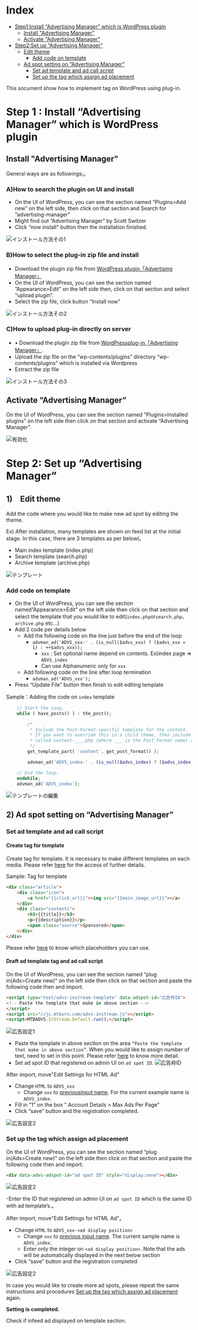 # Index
- [Step1:Install “Advertising Manager” which is WordPress plugin](#install)
  - [Install "Advertising Manager"](#install1)
  - [Activate "Advertising Manager"](#install2)
- [Step2:Set up “Advertising Manager”](#setup)
  - [Edit theme](#setup1)
    - [Add code on template](#setup1-1)
  - [Ad spot setting on “Advertising Manager”](#setup2)
    - [Set ad template and ad call script](#setup2-1)
    - [Set up the tag which assign ad placement](#setup2-2)


This socument show how to implement tag on WordPress using plug-in.


<a name="install"></a>
# Step 1 : Install “Advertising Manager” which is WordPress plugin

<a name="install1"></a>
## Install "Advertising Manager"

General ways are as followings;。

### A)How to search the plugin on UI and install

- On the UI of WordPress, you can see the section named “Plugins>Add new” on the left side, then click on that section and Search for ”advertising-manager”
- Might find out ”Advertising Manager” by Scott Switzer
- Click “now install” button then the installation finished.

![インストール方法その1](Install_SDK_Guide_Images/install1.png)

### B)How to select the plug-in zip file and install

- Download the plugin zip file from [WordPress plugin「Advertising Manager」](https://wordpress.org/plugins/advertising-manager/)
- On the UI of WordPress, you can see the section named ”Appearance>Edit” on the left side then, click on that section and select “upload plugin”.
- Select the zip file, click button “Install now”


![インストール方法その2](Install_SDK_Guide_Images/install2.png)

### C)How to upload plug-in directly on server

- •	Download the plugin zip file from [WordPressplug-in「Advertising Manager」](https://wordpress.org/plugins/advertising-manager/).
- Upload the zip file on the “wp-contents/plugins” directory “wp-contents/plugins” which is installed via Wordpress
- Extract the zip file


![インストール方法その3](Install_SDK_Guide_Images/install3.png)


<a name="install2"></a>
## Activate ”Advertising Manager”

On the UI of WordPress, you can see the section named ”Plugins>Installed plugins” on the left side then click on that section and activate “Advertising Manager”.

![有効化](Install_SDK_Guide_Images/activate.png)


<a name="setup"></a>
# Step 2: Set up “Advertising Manager”

<a name="setup1"></a>
## 1)　Edit theme

Add the code where you would like to make new ad spot by editing the theme.

Ex) After installation, many templates are shown on feed list at the initial stage. In this case, there are 3 templates as per belowl。

- Main index template (index.php)
- Search template (search.php)
- Archive template (archive.php)


![テンプレート](Install_SDK_Guide_Images/template1.png)


<a name="setup1-1"></a>
### Add code on template

- On the UI of WordPress, you can see the section named”Appearance>Edit” on the left side then click on that section and select the template that you would like to edit(``index.php``or``search.php``、``archive.php`` etc...)
- Add 2 code per details below
  - Add the following code on the line just before the end of the loop
    - `advman_ad('ADVS_xxx-' . (is_null($advs_xxx) ? ($advs_xxx = 1) : ++$advs_xxx));`
      - `xxx` : Set optional name depend on contents. Ex)index page => `ADVS_index`
      - Can use Alphanumeric only for `xxx`
  - Add following code on the line after loop termination
    - `advman_ad('ADVS_xxx');`
- Press “Update File” button  then finish to edit editing template

 Sample：Adding the code on `index` template

```php
	// Start the Loop.
	while ( have_posts() ) : the_post();

		/*
		 * Include the Post-Format-specific template for the content.
		 * If you want to override this in a child theme, then include a file
		 * called content-___.php (where ___ is the Post Format name) and that will be used instead.
		 */
		get_template_part( 'content', get_post_format() );

		advman_ad('ADVS_index-' . (is_null($advs_index) ? ($advs_index = 1) : ++$advs_index));	// ←Add this code.

	// End the loop.
	endwhile;
	advman_ad('ADVS_index');													// ←Add this code.
```

![テンプレートの編集](Install_SDK_Guide_Images/template2.png)


<a name="setup2"></a>
## 2) Ad spot setting on “Advertising Manager”

<a name="setup2-1"></a>
### Set ad template and ad call script

#### Create tag for template

Create tag for template. It is necessary to make different templates on each media. Please refer [here](https://github.com/mtburn/MTBurn-JavaScript-SDK-Install-Guide/blob/master/Programming_Guide_English.md#infeed/start/template) for the access of further details.  

Sample: Tag for template

```html
<div class="article">
	<div class="icon">
		<a href="{{click_url}}"><img src="{{main_image_url}}"></a>
	</div>
	<div class="contents">
		<h3>{{title}}</h3>
		<p>{{description}}</p>
		<span class="source">Sponsored</span>
	</div>
</div>
```

Please refer [here](https://github.com/mtburn/MTBurn-JavaScript-SDK-Install-Guide/blob/master/Programming_Guide_English.md#infeed/parameter) to know which placeholders you can use. 

#### Draft ad template tag and ad call script

On the UI of WordPress, you can see the section named “plug in(Ads>Create new)” on the left side then click on that section and paste the following code then and import.

```html
<script type="text/advs-instream-template" data-adspot-id="広告枠ID">
<!-- Paste the template that make in above section -->
</script>
<script src="//js.mtburn.com/advs-instream.js"></script>
<script>MTBADVS.InStream.Default.run();</script>
```

![広告設定1](Install_SDK_Guide_Images/ad_setup1.png)

- Paste the template in above section on the area `“Paste the template that make in above section”`. When you would like to assign number of text, need to set in this point. Please refer [here](https://github.com/mtburn/MTBurn-JavaScript-SDK-Install-Guide/blob/master/Programming_Guide_English.md) to know more detail.
- Set ad spot ID that registered on admin UI on `ad spot ID`.
![広告枠ID](Install_SDK_Guide_Images/adspot_id.png)

After import, move"Edit Settings for HTML Ad"

- Change `HTML` to `ADVS_xxx` 
  - Change `xxx` to [previousinput name](#setup1). For the current example name is `ADVS_index`.
- Fill in “1” on the box ” Account Details > Max Ads Per Page”
- Click  “save” button and the registration completed.

![広告設定2](Install_SDK_Guide_Images/ad_setup2.png)


<a name="setup2-2"></a>
### Set up the tag which assign ad placement

On the UI of WordPress, you can see the section named “plug in(Ads>Create new)” on the left side then click on that section and paste the following code then and import. 

```html
<div data-advs-adspot-id="ad spot ID" style="display:none"></div>
```

![広告設定2](Install_SDK_Guide_Images/infeed1.png)

-Enter the ID that registered on admin UI on `ad spot ID` which is the same ID with ad template’s.。

After import, move"Edit Settings for HTML Ad"。

- Change `HTML` to `ADVS_xxx-<ad display position>` 
  - Change `xxx` to [previous input name](#setup1). The current sample name is `ADVS_index`.
  - Enter only the integer on `<ad display position>`. Note that the ads will be automatically displayed in the next below section
- Click “save” button and the registration completed

![広告設定2](Install_SDK_Guide_Images/infeed2.png)

In case you would like to create more ad spots, please repeat the same instructions and procedures [Set up the tag which assign ad placement](#setup2-2) again.


**Setting is completed.**

Check if infeed ad displayed on template section.
